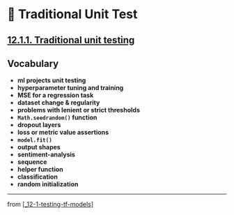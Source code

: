 # 💊 Traditional Unit Test

## [**12.1.1.** Traditional unit testing]()

## **Vocabulary**

- **ml projects unit testing**
- **hyperparameter tuning and training**
- **MSE for a regression task**
- **dataset change & regularity**
- **problems with lenient or strict thresholds**
- **`Math.seedrandom()` function**
- **dropout layers**
- **loss or metric value assertions**
- **`model.fit()`**
- **output shapes**
- **sentiment-analysis**
- **sequence**
- **helper function**
- **classification**
- **random initialization**

---
from [[_12-1-testing-tf-models]]

[//begin]: # "Autogenerated link references for markdown compatibility"
[_12-1-testing-tf-models]: _12-1-testing-tf-models.md "💊 Testing TF.js Models"
[//end]: # "Autogenerated link references"

